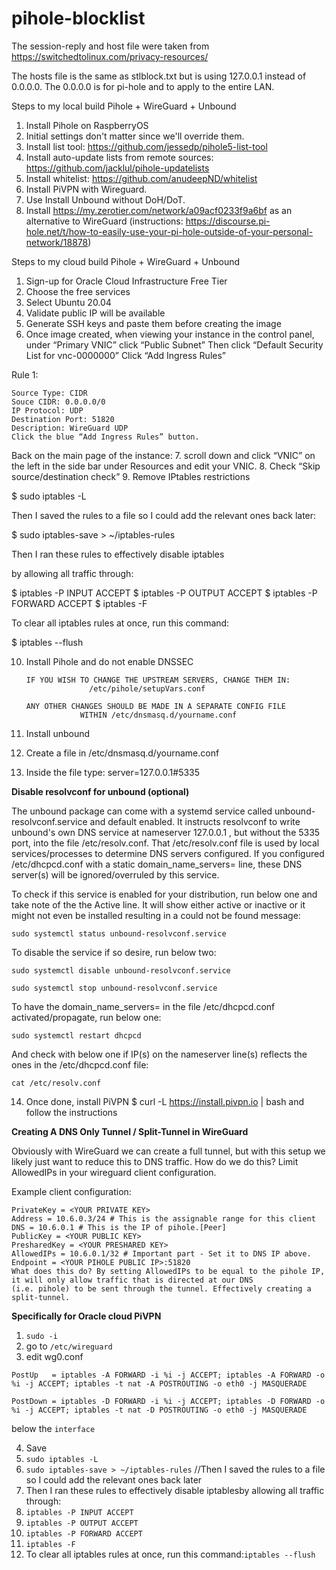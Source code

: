 # pihole-blocklist
The session-reply and host file were taken from https://switchedtolinux.com/privacy-resources/

The hosts file is the same as stlblock.txt but is using 127.0.0.1 instead of 0.0.0.0. The 0.0.0.0 is for pi-hole and to apply to the entire LAN.

Steps to my local build Pihole + WireGuard + Unbound
1. Install Pihole on RaspberryOS
5. Initial settings don't matter since we'll override them.
6. Install list tool: https://github.com/jessedp/pihole5-list-tool
7. Install auto-update lists from remote sources: https://github.com/jacklul/pihole-updatelists
8. Install whitelist: https://github.com/anudeepND/whitelist
9. Install PiVPN with Wireguard.
10. Use Install Unbound without DoH/DoT. 
11. Install https://my.zerotier.com/network/a09acf0233f9a6bf as an alternative to WireGuard (instructions: https://discourse.pi-hole.net/t/how-to-easily-use-your-pi-hole-outside-of-your-personal-network/18878)


Steps to my cloud build Pihole + WireGuard + Unbound

1. Sign-up for Oracle Cloud Infrastructure Free Tier
2. Choose the free services
3. Select Ubuntu 20.04
4. Validate public IP will be available
5. Generate SSH keys and paste them before creating the image
6. Once image created, when viewing your instance in the control panel, under “Primary VNIC” click “Public Subnet”
    Then click “Default Security List for vnc-0000000”
    Click “Add Ingress Rules”

Rule 1:

    Source Type: CIDR
    Souce CIDR: 0.0.0.0/0
    IP Protocol: UDP
    Destination Port: 51820
    Description: WireGuard UDP
    Click the blue “Add Ingress Rules” button.

Back on the main page of the instance:
7. scroll down and click “VNIC” on the left in the side bar under Resources and edit your VNIC.
8. Check “Skip source/destination check”
9. Remove IPtables restrictions

$ sudo iptables -L 

Then I saved the rules to a file so I could add the relevant ones back later:

$ sudo iptables-save > ~/iptables-rules 

Then I ran these rules to effectively disable iptables

by allowing all traffic through:

$ iptables -P INPUT ACCEPT $ iptables -P OUTPUT ACCEPT $ iptables -P FORWARD ACCEPT $ iptables -F 

To clear all iptables rules at once, run this command:

$ iptables --flush 


10. Install Pihole and do not enable DNSSEC

        IF YOU WISH TO CHANGE THE UPSTREAM SERVERS, CHANGE THEM IN:          
                      /etc/pihole/setupVars.conf                             
                                                                             
        ANY OTHER CHANGES SHOULD BE MADE IN A SEPARATE CONFIG FILE           
                    WITHIN /etc/dnsmasq.d/yourname.conf
11. Install unbound
12. Create a file in /etc/dnsmasq.d/yourname.conf
13. Inside the file type: server=127.0.0.1#5335


**Disable resolvconf for unbound (optional)**

The unbound package can come with a systemd service called unbound-resolvconf.service and default enabled. It instructs resolvconf to write unbound's own DNS service at nameserver 127.0.0.1 , but without the 5335 port, into the file /etc/resolv.conf. That /etc/resolv.conf file is used by local services/processes to determine DNS servers configured. If you configured /etc/dhcpcd.conf with a static domain_name_servers= line, these DNS server(s) will be ignored/overruled by this service.

To check if this service is enabled for your distribution, run below one and take note of the the Active line. It will show either active or inactive or it might not even be installed resulting in a could not be found message:

`sudo systemctl status unbound-resolvconf.service`

To disable the service if so desire, run below two:

`sudo systemctl disable unbound-resolvconf.service`

`sudo systemctl stop unbound-resolvconf.service`

To have the domain_name_servers= in the file /etc/dhcpcd.conf activated/propagate, run below one:

`sudo systemctl restart dhcpcd`

And check with below one if IP(s) on the nameserver line(s) reflects the ones in the /etc/dhcpcd.conf file:

`cat /etc/resolv.conf`


14. Once done, install PiVPN $ curl -L https://install.pivpn.io | bash and follow the instructions

**Creating A DNS Only Tunnel / Split-Tunnel in WireGuard**

Obviously with WireGuard we can create a full tunnel, but with this setup we likely just want to reduce this to DNS traffic.
How do we do this? Limit AllowedIPs in your wireguard client configuration.

Example client configuration:

```[Interface]
PrivateKey = <YOUR PRIVATE KEY>  
Address = 10.6.0.3/24 # This is the assignable range for this client
DNS = 10.6.0.1 # This is the IP of pihole.[Peer]    
PublicKey = <YOUR PUBLIC KEY>    
PresharedKey = <YOUR PRESHARED KEY>    
AllowedIPs = 10.6.0.1/32 # Important part - Set it to DNS IP above.    
Endpoint = <YOUR PIHOLE PUBLIC IP>:51820 
What does this do? By setting AllowedIPs to be equal to the pihole IP, it will only allow traffic that is directed at our DNS 
(i.e. pihole) to be sent through the tunnel. Effectively creating a split-tunnel.
```

**Specifically for Oracle cloud PiVPN**
1. `sudo -i`
2. go to `/etc/wireguard`
3. edit wg0.conf
```
PostUp   = iptables -A FORWARD -i %i -j ACCEPT; iptables -A FORWARD -o %i -j ACCEPT; iptables -t nat -A POSTROUTING -o eth0 -j MASQUERADE

PostDown = iptables -D FORWARD -i %i -j ACCEPT; iptables -D FORWARD -o %i -j ACCEPT; iptables -t nat -D POSTROUTING -o eth0 -j MASQUERADE
``` 
below the `interface`

4. Save
5. `sudo iptables -L` 
6. `sudo iptables-save > ~/iptables-rules` //Then I saved the rules to a file so I could add the relevant ones back later
7. Then I ran these rules to effectively disable iptablesby allowing all traffic through:
8. `iptables -P INPUT ACCEPT`
9. `iptables -P OUTPUT ACCEPT`
10. `iptables -P FORWARD ACCEPT`
11. `iptables -F`
12. To clear all iptables rules at once, run this command:`iptables --flush`


    

